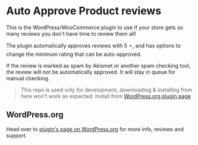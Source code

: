 Auto Approve Product reviews
=========

This is the WordPress/WooCommerce plugin to use if your store gets so many reviews you don't have time to review them all!

The plugin automatically approves reviews with 5 ⭐️, and has options to change the minimum rating that can be auto-approved.

If the review is marked as spam by Akismet or another spam checking tool, the review will not be automatically approved. It will stay in queue for manual checking.

> This repo is used only for development, downloading & installing from here won't work as expected. Install from [WordPress.org plugin page](https://wordpress.org/plugins/auto-approve-product-reviews/)

## WordPress.org

Head over to [plugin's page on WordPress.org](https://wordpress.org/plugins/auto-approve-product-reviews/) for more info, reviews and support.
